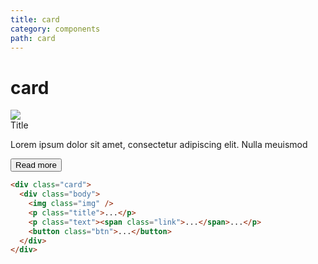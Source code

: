 ```yaml
---
title: card
category: components
path: card
---
```


# card


<div class="prototype p-5">
  <div class="prototype-gap my-5">
    <div class="w-7">
      <div class="card">
        <div class="body">
          <img class="img" src="/fruitUI.png" />
          <div class="title">Title</div>
          <p class="text">Lorem ipsum <span class="link">dolor</span> sit amet, consectetur adipiscing elit. Nulla meuismod</p>
          <button class="btn w-full">Read more</button>
        </div>
      </div>
    </div>
  </div>
</div>

```html
<div class="card">
  <div class="body">
    <img class="img" />
    <p class="title">...</p>
    <p class="text"><span class="link">...</span>...</p>
    <button class="btn">...</button>
  </div>
</div>
```